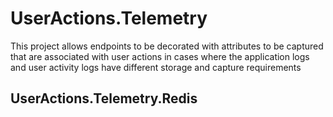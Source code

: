 # UserActions.Telemetry

This project allows endpoints to be decorated with attributes to be captured that are associated with user actions in cases where the application logs and user activity logs have different storage and capture requirements

## UserActions.Telemetry.Redis
